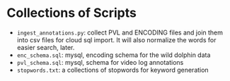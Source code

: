 # Collections of Scripts 

+ `ingest_annotations.py`: collect PVL and ENCODING files and join them into csv files for cloud sql import. It will also normalize the words for easier search, later.
+ `enc_schema.sql`: mysql, encoding schema for the wild dolphin data
+ `pvl_schema.sql`: mysql, schema for video log annotations
+ `stopwords.txt`: a collections of stopwords for keyword generation

